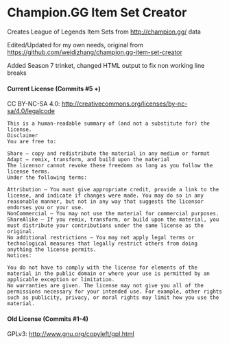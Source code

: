 # Champion.GG Item Set Creator

Creates League of Legends Item Sets from http://champion.gg/ data

Edited/Updated for my own needs, original from https://github.com/weidizhang/champion.gg-item-set-creator

Added Season 7 trinket, changed HTML output to fix non working line breaks

#### Current License (Commits #5 +)
CC BY-NC-SA 4.0: http://creativecommons.org/licenses/by-nc-sa/4.0/legalcode
```
This is a human-readable summary of (and not a substitute for) the license.
Disclaimer
You are free to:

Share — copy and redistribute the material in any medium or format
Adapt — remix, transform, and build upon the material
The licensor cannot revoke these freedoms as long as you follow the license terms.
Under the following terms:

Attribution — You must give appropriate credit, provide a link to the license, and indicate if changes were made. You may do so in any reasonable manner, but not in any way that suggests the licensor endorses you or your use.
NonCommercial — You may not use the material for commercial purposes.
ShareAlike — If you remix, transform, or build upon the material, you must distribute your contributions under the same license as the original.
No additional restrictions — You may not apply legal terms or technological measures that legally restrict others from doing anything the license permits.
Notices:

You do not have to comply with the license for elements of the material in the public domain or where your use is permitted by an applicable exception or limitation.
No warranties are given. The license may not give you all of the permissions necessary for your intended use. For example, other rights such as publicity, privacy, or moral rights may limit how you use the material.
```

#### Old License (Commits #1-4)
GPLv3: http://www.gnu.org/copyleft/gpl.html
